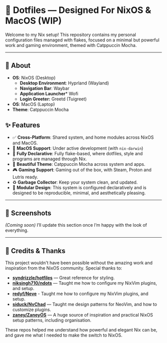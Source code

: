# 🧊 Dotfiles — Designed For NixOS & MacOS (WIP)

Welcome to my Nix setup! This repository contains my personal configuration files managed with flakes, focused on a minimal but powerful work and gaming environment, themed with Catppuccin Mocha.

---
## 🚀 About
- **OS**: NixOS (Desktop)
    - **Desktop Environment**: Hyprland (Wayland)
    - **Navigation Bar**: Waybar
    - **Application Launcher*** Wofi
    - **Login Greeter:** Greetd (Tuigreet)
- **OS**: MacOS (Laptop)
- **Theme**: Catppuccin Mocha
## ✨ Features
- ✅ **Cross-Platform**: Shared system, and home modules across NixOS and MacOS.
- 🧰 **MacOS Support**: Under active development (with `nix-darwin`)
- 🧼 **Fully Declarative**: Fully flake-based, where dotfiles, style and programs are managed through Nix.
- 🎨 **Beautiful Theme**: Catppuccin Mocha across system and apps.
- 🎮 **Gaming Support**: Gaming out of the box, with Steam, Proton and Lutris ready.
- ♻  **Garbage Collector**: Keep your system clean, and updated.
- 🧪 **Modular Design**: This system is configured declaratively and is designed to be reproducible, minimal, and aesthetically pleasing.
---
## 📸 Screenshots

_(Coming soon)_ I’ll update this section once I’m happy with the look of everything.

---
## 🙏 Credits & Thanks

This project wouldn't have been possible without the amazing work and inspiration from the NixOS community. Special thanks to:

- [**syndrizzle/hotfiles**](https://github.com/Syndrizzle/hotfiles) — Great reference for styling.
- [**niksingh710/ndots**](https://github.com/niksingh710/ndots) — Taught me how to configure my NixVim plugins, and setup.
- [**redyf/Neve**](https://github.com/redyf/Neve) - Taught me how to configure my NixVim plugins, and setup.
- [**siduck/NvChad**](https://github.com/NvChad/NvChad) — Taught me design patterns for NeoVim, and how to customize plugins.
- [**zaney/ZaneyOS**](https://gitlab.com/Zaney/zaneyos) — A huge source of inspiration and practical NixOS setup patterns, including organisation.

These repos helped me understand how powerful and elegant Nix can be, and gave me what I needed to make the switch to NixOS.
